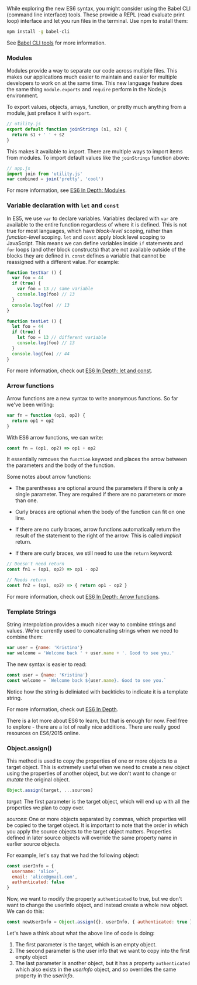While exploring the new ES6 syntax, you might consider using the Babel CLI (command line interface) tools. These provide a REPL (read evaluate print loop) interface and let you run files in the terminal. Use npm to install them:

```sh
npm install -g babel-cli
```

See [Babel CLI tools](https://babeljs.io/docs/usage/cli/) for more information.


### Modules

Modules provide a way to separate our code across multiple files. This makes our applications much easier to maintain and easier for multiple developers to work on at the same time. This new language feature does the same thing `module.exports` and `require` perform in the Node.js environment.

To export values, objects, arrays, function, or pretty much anything from a module, just preface it with `export`.

```js
// utility.js
export default function joinStrings (s1, s2) {
  return s1 + ' ' + s2
}
```

This makes it available to _import_. There are multiple ways to import items from modules. To import default values like the `joinStrings` function above:

```js
// app.js
import join from 'utility.js'
var combined = join('pretty', 'cool')
```

For more information, see [ES6 In Depth: Modules](https://hacks.mozilla.org/2015/08/es6-in-depth-modules/).


### Variable declaration with `let` and `const`

In ES5, we use `var` to declare variables. Variables declared with `var` are available to the entire function regardless of where it is defined. This is not true for most languages, which have _block-level_ scoping, rather than _function-level_ scoping. `let` and `const` apply block level scoping to JavaScript. This means we can define variables inside `if` statements and `for` loops (and other block constructs) that are not available outside of the blocks they are defined in. `const` defines a variable that cannot be reassigned with a different value. For example:

```js
function testVar () {
  var foo = 44
  if (true) {
    var foo = 13 // same variable
    console.log(foo) // 13
  }
  console.log(foo) // 13
}

function testLet () {
  let foo = 44
  if (true) {
    let foo = 13 // different variable
    console.log(foo) // 13
  }
  console.log(foo) // 44
}
```

For more information, check out [ES6 In Depth: let and const](https://hacks.mozilla.org/2015/07/es6-in-depth-let-and-const/).


### Arrow functions

Arrow functions are a new syntax to write anonymous functions. So far we've been writing:

```js
var fn = function (op1, op2) {
  return op1 + op2
}
```

With ES6 arrow functions, we can write:

```js
const fn = (op1, op2) => op1 + op2
```

It essentially removes the `function` keyword and places the arrow between the parameters and the body of the function.

Some notes about arrow functions: 

* The parentheses are optional around the parameters if there is only a single parameter. They are required if there are no parameters or more than one.

* Curly braces are optional when the body of the function can fit on one line.

* If there are no curly braces, arrow functions automatically return the result of the statement to the right of the arrow. This is called _implicit_ return.

* If there are curly braces, we still need to use the `return` keyword:

```js
// Doesn't need return
const fn1 = (op1, op2) => op1 - op2

// Needs return
const fn2 = (op1, op2) => { return op1 - op2 }
```

For more information, check out [ES6 In Depth: Arrow functions](https://hacks.mozilla.org/2015/06/es6-in-depth-arrow-functions/).


### Template Strings

String interpolation provides a much nicer way to combine strings and values. We're currently used to concatenating strings when we need to combine them:

```js
var user = {name: 'Kristina'}
var welcome = 'Welcome back ' + user.name + '. Good to see you.'
```

The new syntax is easier to read:

```js
const user = {name: 'Kristina'}
const welcome = `Welcome back ${user.name}. Good to see you.`
```

Notice how the string is deliniated with backticks to indicate it is a template string.

For more information, check out [ES6 In Depth](https://hacks.mozilla.org/2015/05/es6-in-depth-template-strings-2/).

There is a lot more about ES6 to learn, but that is enough for now. Feel free to explore - there are a lot of really nice additions. There are really good resources on ES6/2015 online.

### Object.assign()

This method is used to copy the properties of one or more objects to a target object. This is extremely useful when we need to create a new object using the properties of another object, but we don't want to change or *mutate* the original object.

```js
Object.assign(target, ...sources)
```

*target*: The first parameter is the target object, which will end up with all the properties we plan to copy over.

*sources*: One or more objects separated by commas, which properties will be copied to the target object. It is important to note that the order in which you apply the source objects to the target object matters. Properties defined in later source objects will override the same property name in earlier source objects.

For example, let's say that we had the following object:

```js
const userInfo = {
  username: 'alice',
  email: 'alice@gmail.com',
  authenticated: false 
}
```

Now, we want to modify the property `authenticated` to true, but we don't want to change the userInfo object, and instead create a whole new object. We can do this:

```js
const newUserInfo = Object.assign({}, userInfo, { authenticated: true })
```

Let's have a think about what the above line of code is doing:
1. The first parameter is the target, which is an empty object.
2. The second parameter is the user info that we want to copy into the first empty object
3. The last parameter is another object, but it has a property `authenticated` which also exists in the *userInfo* object, and so overrides the same property in the *userInfo*.
